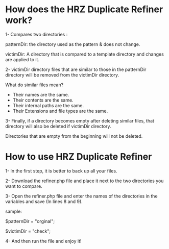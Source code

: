 # How does the HRZ Duplicate Refiner work?
1- Compares two directories :

   patternDir: the directory used as the pattern & does not change.
   
   victimDir: A directory that is compared to a template directory and changes are applied to it.
   
   
2- victimDir directory files that are similar to those in the patternDir directory will be removed from the victimDir directory.
   
   What do similar files mean?
   
   - Their names are the same.
   - Their contents are the same.
   - Their internal paths are the same.
   - Their Extensions and file types are the same.
    
3- Finally, if a directory becomes empty after deleting similar files, that directory will also be deleted if victimDir directory.

   Directories that are empty from the beginning will not be deleted.

# How to use HRZ Duplicate Refiner
1- In the first step, it is better to back up all your files.

2- Download the refiner.php file and place it next to the two directories you want to compare.

3- Open the refiner.php file and enter the names of the directories in the variables and save (In lines 8 and 9).

   sample:
   
   $patternDir = "orginal";
   
   $victimDir = "check";
   
4- And then run the file and enjoy it!
